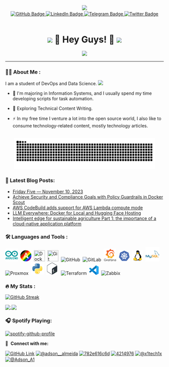 <div id="header" align="center">
  <img src="https://media.giphy.com/media/M9gbBd9nbDrOTu1Mqx/giphy.gif" width="100"/>
</div>

<div id="badges" align="center">
<a href="https://github.com/782e616c6d">
    <img src="https://img.shields.io/badge/GitHub-100000?style=for-the-badge&logo=github&logoColor=white" alt="GitHub Badge" width="90px"/>
  </a>
   <a href="https://www.linkedin.com/in/010000010100000101000001">
    <img src="https://img.shields.io/badge/LinkedIn-0077B5?style=for-the-badge&logo=linkedin&logoColor=white" alt="LinkedIn Badge" width="90px"/>
  </a>
  <a href="https://t.me/x1tech1x">
    <img src="https://img.shields.io/badge/Telegram-2CA5E0?style=for-the-badge&logo=telegram&logoColor=white" alt="Telegram Badge" width="90px"/>
  </a>
 <a href="https://twitter.com/Adson_A1">
    <img src="https://img.shields.io/badge/Twitter-blue?style=for-the-badge&logo=twitter&logoColor=white" alt="Twitter Badge" width="90px"/>
  </a>
</div>

<div id="header" align="center">
  <img src="https://komarev.com/ghpvc/?username=782e616c6d&style=flat-square&color=blue" alt=""/>
  <h1>
    <img src="https://media4.giphy.com/media/Q8sozM0tPmwIPnPcj4/200w.webp?cid=ecf05e47vnzkua786gg148olyvc08pbdti52cpbpp88eic1v&rid=200w.webp&ct=s" width="30px"/>
  👋  Hey Guys! 👋
    <img src="https://media4.giphy.com/media/Q8sozM0tPmwIPnPcj4/200w.webp?cid=ecf05e47vnzkua786gg148olyvc08pbdti52cpbpp88eic1v&rid=200w.webp&ct=s" width="30px"/>
</h1>
</div>
  
<div align="center">
  <img src="https://wallpaperaccess.com/full/2641087.gif"/>
</div>



---

### :man_technologist: About Me :
I am a student of DevOps and Data Science. <img src="https://media.giphy.com/media/WUlplcMpOCEmTGBtBW/giphy.gif" width="30">

- :telescope: I'm majoring in Information Systems, and I usually spend my time developing scripts for task automation.

- :seedling: Exploring Technical Content Writing.

- :zap: In my free time I venture a lot into the open source world, I also like to consume technology-related content, mostly technology articles.

<div align="center">
  <picture>
    <source media="(prefers-color-scheme: dark)" srcset="https://github.com/782e616c6d/782e616c6d/blob/output/github-contribution-grid-snake-dark.svg">
    <source media="(prefers-color-scheme: light)" srcset="https://github.com/782e616c6d/782e616c6d/blob/output/github-contribution-grid-snake.svg">
    <br><img alt="github-snake" src="https://github.com/782e616c6d/782e616c6d/blob/output/github-contribution-grid-snake.svg" width="450px"/>
  </picture>
</div>

### 📕 Latest Blog Posts:
<!-- BLOG-POST-LIST:START -->
- [Friday Five — November 10, 2023](https://www.redhat.com/en/blog/friday-five-november-10-2023-red-hat)
- [Achieve Security and Compliance Goals with Policy Guardrails in Docker Scout](https://www.docker.com/blog/achieve-security-and-compliance-goals-with-policy-guardrails-in-docker-scout/)
- [AWS CodeBuild adds support for AWS Lambda compute mode](https://aws.amazon.com/blogs/devops/aws-codebuild-adds-support-for-aws-lambda-compute-mode/)
- [LLM Everywhere: Docker for Local and Hugging Face Hosting](https://www.docker.com/blog/llm-docker-for-local-and-hugging-face-hosting/)
- [Intelligent edge for sustainable agriculture Part 1: the importance of a cloud-native application platform](https://www.redhat.com/en/blog/intelligent-edge-sustainable-agriculture-part-1)
<!-- BLOG-POST-LIST:END -->

### :hammer_and_wrench: Languages and Tools :
<div>
   <img src="https://raw.githubusercontent.com/devicons/devicon/1119b9f84c0290e0f0b38982099a2bd027a48bf1/icons/arduino/arduino-original-wordmark.svg" title="Arduino"  alt="Arduino" width="40" height="40"/>&nbsp;
  <img src="https://github.com/ansible/logos/blob/main/ansible-logo-pride/ansible-logo-pride.png?raw=true" title="Ansible" **alt="Ansible" width="35" height="35"/>&nbsp;
  <img src="https://www.svgrepo.com/show/331370/docker.svg" title="Docker" **alt="Docker" width="35" height="35"/>&nbsp;
  <img src="https://www.svgrepo.com/show/373623/git.svg" title="Git" **alt="Git" width="35" height="35"/>&nbsp;
  <img src="https://visualpharm.com/assets/720/Github-595b40b65ba036ed117d442f.svg" title="GitHub"  alt="GitHub" width="40" height="40"/>&nbsp;
  <img src="https://www.svgrepo.com/show/349377/gitlab.svg" title="GitLab"  alt="GitLab" width="35" height="35"/>&nbsp;
  <img src="https://raw.githubusercontent.com/devicons/devicon/1119b9f84c0290e0f0b38982099a2bd027a48bf1/icons/grafana/grafana-original-wordmark.svg" title="Grafana"  alt="Grafana" width="40" height="40"/>&nbsp;
  <img src="https://raw.githubusercontent.com/devicons/devicon/1119b9f84c0290e0f0b38982099a2bd027a48bf1/icons/kubernetes/kubernetes-plain.svg" title="Kubernetes"  alt="Kubernetes" width="35" height="35"/>&nbsp;
  <img src="https://raw.githubusercontent.com/devicons/devicon/1119b9f84c0290e0f0b38982099a2bd027a48bf1/icons/linux/linux-original.svg" title="Linux"  alt="Linux" width="35" height="35"/>&nbsp;
  <img src="https://github.com/devicons/devicon/blob/master/icons/mysql/mysql-original-wordmark.svg" title="MySQL"  alt="MySQL" width="45" height="45"/>&nbsp;
  <img src="https://www.svgrepo.com/show/331552/proxmox.svg" title="Proxmox"  alt="Proxmox" width="35" height="35"/>&nbsp;
  <img src="https://raw.githubusercontent.com/devicons/devicon/1119b9f84c0290e0f0b38982099a2bd027a48bf1/icons/python/python-original.svg" title="Python"  alt="Python" width="40" height="40"/>&nbsp;
  <img src="https://raw.githubusercontent.com/devicons/devicon/1119b9f84c0290e0f0b38982099a2bd027a48bf1/icons/bash/bash-original.svg" title="Shell Script"  alt="Shell Script" width="40" height="40"/>&nbsp;
  <img src="https://www.vectorlogo.zone/logos/terraformio/terraformio-icon.svg" title="Terraform"  alt="Terraform" width="35" height="35"/>&nbsp;
  <img src="https://raw.githubusercontent.com/devicons/devicon/1119b9f84c0290e0f0b38982099a2bd027a48bf1/icons/vscode/vscode-original.svg" title="VS Code"  alt="VS Code" width="30" height="30"/>&nbsp;
  <img src="https://cdn.worldvectorlogo.com/logos/zabbix-1.svg" title="Zabbix"  alt="Zabbix" width="45" height="45"/>&nbsp;
</div>

### :fire: My Stats :

[![GitHub Streak](http://github-readme-streak-stats.herokuapp.com?user=782e616c6d&theme=tokyonight_duo&hide_border=true&date_format=M%20j%5B%2C%20Y%5D)](https://git.io/streak-stats)

<a href="https://github.com/anuraghazra/github-readme-stats">
  <img align="center" src="https://github-readme-stats.vercel.app/api/?username=782e616c6d&&count_private=true&show_icons=true&layout=compact&theme=github_dark&hide_border=true" />
</a>
<a href="https://github.com/anuraghazra/github-readme-stats">
  <img align="center" src="https://github-readme-stats.vercel.app/api/top-langs/?username=782e616c6d&layout=compact&theme=github_dark&hide_border=true" />
</a>

### 🎧 Spotify Playing:

[![spotify-github-profile](https://spotify-github-profile.vercel.app/api/view?uid=31c2cfh2hrecob45bxby7oe565hm&cover_image=true&theme=novatorem&bar_color=53b14f&bar_color_cover=true)](https://github.com/kittinan/spotify-github-profile)

🔗 &nbsp;**Connect with me:**
<p align="left">
<a href="https://github.com/782e616c6d" target="blank"><img align="center" src="https://visualpharm.com/assets/720/Github-595b40b65ba036ed117d442f.svg" alt="GitHub Link" height="35" width="35" /></a>
<a href="https://www.instagram.com/adson__almeida" target="blank"><img align="center" src="https://raw.githubusercontent.com/rahuldkjain/github-profile-readme-generator/master/src/images/icons/Social/instagram.svg" alt="@adson__almeida" height="26" width="26" /></a>
<a href="https://www.linkedin.com/in/010000010100000101000001/" target="blank"><img align="center" src="https://raw.githubusercontent.com/rahuldkjain/github-profile-readme-generator/master/src/images/icons/Social/linked-in-alt.svg" alt="782e616c6d" height="26" width="30" /></a>  
<a href="https://stackoverflow.com/users/19412614" target="blank"><img align="center" src="https://raw.githubusercontent.com/rahuldkjain/github-profile-readme-generator/master/src/images/icons/Social/stack-overflow.svg" alt="4214976" height="26" width="26" /></a>
<a href="https://t.me/x1tech1x" target="blank"><img align="center" src="https://upload.wikimedia.org/wikipedia/commons/thumb/8/82/Telegram_logo.svg/512px-Telegram_logo.svg.png?20220101141644" alt="@x1tech1x" height="26" width="26" /></a>  
<a href="https://twitter.com/Adson_A1" target="blank"><img align="center" src="https://raw.githubusercontent.com/rahuldkjain/github-profile-readme-generator/master/src/images/icons/Social/twitter.svg" alt="@Adson_A1" height="26" width="26" /></a>
